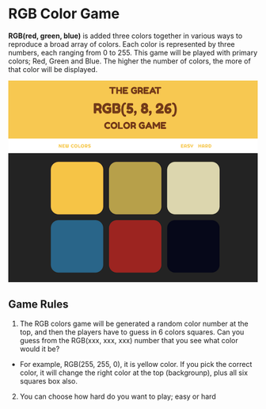 # RGB Color Game

**RGB(red, green, blue)** is added three colors together in various ways to reproduce a broad array of colors. Each color is represented by three numbers, each ranging from 0 to 255. This game will be played with primary colors; Red, Green and Blue. The higher the number of colors, the more of that color will be displayed.

![RGB Color Game](Screen.png)


## Game Rules
1. The RGB colors game will be generated a random color number at the top, and then the players have to guess in 6 colors squares. Can you guess from the RGB(xxx, xxx, xxx) number that you see what color would it be?

- For example, RGB(255, 255, 0), it is yellow color. If you pick the correct color, it will change the right color at the top (backgrounp), plus all six squares box also. 

2. You can choose how hard do you want to play; easy or hard